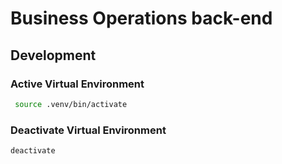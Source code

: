 # Business Operations back-end

## Development

### Active Virtual Environment

```bash
 source .venv/bin/activate
```

### Deactivate Virtual Environment

```bash
deactivate
```
